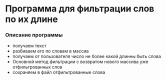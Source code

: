 # Программа для фильтрации слов по их длине

### Описание программы

* получаем текст
* разбиваем его по словам в массив
* получаем от пользователя число не более какой длинны быть слова
* Основной метод фильтрации с возвратом нового массива уже отфильтрованных слов
* сохраняем в файл отфильтрованные слова
